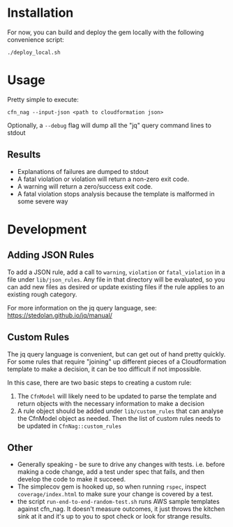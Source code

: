 Installation
============
For now, you can build and deploy the gem locally with the following convenience script:

    ./deploy_local.sh

Usage
=====
Pretty simple to execute:

    cfn_nag --input-json <path to cloudformation json>

Optionally, a `--debug` flag will dump all the "jq" query command lines to stdout

Results
-------
* Explanations of failures are dumped to stdout
* A fatal violation or violation will return a non-zero exit code.
* A warning will return a zero/success exit code.
* A fatal violation stops analysis because the template is malformed in some severe way

Development
===========

Adding JSON Rules
-----------------
To add a JSON rule, add a call to `warning`, `violation` or `fatal_violation` in a file under
`lib/json_rules`.  Any file in that directory will be evaluated, so you can add new files as desired
or update existing files if the rule applies to an existing rough category.

For more information on the jq query language, see: https://stedolan.github.io/jq/manual/

Custom Rules
------------
The jq query language is convenient, but can get out of hand pretty quickly.  For some rules that require
"joining" up different pieces of a Cloudformation template to make a decision, it can be too difficult if not
impossible.

In this case, there are two basic steps to creating a custom rule:

1. The `CfnModel` will likely need to be updated to parse the template and return objects with the necessary information
   to make a decision
2. A rule object should be added under `lib/custom_rules` that can analyse the CfnModel object as needed.  Then the
   list of custom rules needs to be updated in `CfnNag::custom_rules`
       
Other
-----
* Generally speaking - be sure to drive any changes with tests.  i.e. before making a code change, add a test under
  spec that fails, and then develop the code to make it succeed.
* The simplecov gem is hooked up, so when running `rspec`, inspect `coverage/index.html` to make sure your change is covered by a test.
* the script `run-end-to-end-random-test.sh` runs AWS sample templates against cfn_nag.  It doesn't measure outcomes, it
  just throws the kitchen sink at it and it's up to you to spot check or look for strange results.

